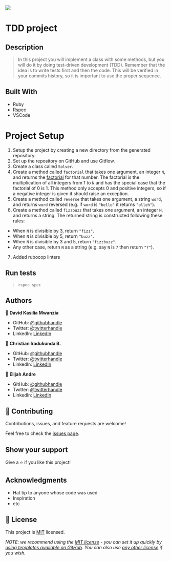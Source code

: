 ![](https://img.shields.io/badge/Microverse-blueviolet)

# TDD project

## Description
> In this project you will implement a class with some methods, but you will do it by doing test-driven development (TDD). Remember that the idea is to write tests first and then the code. This will be verified in your commits history, so it is important to use the proper sequence.


## Built With

- Ruby
- Rspec
- VSCode


# Project Setup
1. Setup the project by creating a new directory from the generated repository.
2. Set up the repository on GitHub and use Gitflow.
3. Create a class called `Solver`.
4. Create a method called `factorial` that takes one argument, an integer `N`, and returns the [factorial](https://en.wikipedia.org/wiki/Factorial) for that    number. The factorial is the multiplication of all integers from 1 to `N` and has the special case that the factorial of 0 is 1. This method only accepts    0 and positive integers, so if a negative integer is given it should raise an exception.
5. Create a method called `reverse` that takes one argument, a string `word`, and returns `word` reversed (e.g. if `word` is `"hello"` it returns `"olleh"`).
6. Create a method called `fizzbuzz` that takes one argument, an integer `N`, and returns a string. The returned string is constructed following these rules:
  - When `N` is divisible by 3, return `"fizz"`.
  - When `N` is divisible by 5, return `"buzz"`.
  - When `N` is divisible by 3 and 5, return `"fizzbuzz"`.
  - Any other case, return `N` as a string (e.g. say `N` is `7` then return `"7"`).
7. Added rubocop linters

## Run tests
> `rspec spec`

## Authors

👤 **David Kasilia Mwanzia**

- GitHub: [@githubhandle](https://github.com/David-Kasilia)
- Twitter: [@twitterhandle](https://twitter.com/DavidKasilia)
- LinkedIn: [LinkedIn](https://www.linkedin.com/in/david-kasilia-846241211/)

👤 **Christian Iradukunda B.**

- GitHub: [@githubhandle](https://github.com/Christianib003)
- Twitter: [@twitterhandle](https://twitter.com/twitterhandle)
- LinkedIn: [LinkedIn](https://linkedin.com/in/linkedinhandle)

👤 **Elijah Andre**

- GitHub: [@githubhandle](https://github.com/Elijahdre)
- Twitter: [@twitterhandle](https://twitter.com/twitterhandle)
- LinkedIn: [LinkedIn](https://www.linkedin.com/in/elijah-odjegba-862708179/)

## 🤝 Contributing

Contributions, issues, and feature requests are welcome!

Feel free to check the [issues page](../../issues/).

## Show your support

Give a ⭐️ if you like this project!

## Acknowledgments

- Hat tip to anyone whose code was used
- Inspiration
- etc

## 📝 License

This project is [MIT](./LICENSE) licensed.

_NOTE: we recommend using the [MIT license](https://choosealicense.com/licenses/mit/) - you can set it up quickly by [using templates available on GitHub](https://docs.github.com/en/communities/setting-up-your-project-for-healthy-contributions/adding-a-license-to-a-repository). You can also use [any other license](https://choosealicense.com/licenses/) if you wish._
